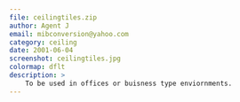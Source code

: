 ```yaml
---
file: ceilingtiles.zip
author: Agent J
email: mibconversion@yahoo.com
category: ceiling
date: 2001-06-04
screenshot: ceilingtiles.jpg
colormap: dflt
description: >
    To be used in offices or buisness type enviornments.
---
```

